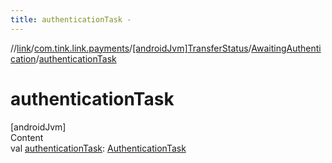 ```yaml
---
title: authenticationTask -
---
```

//[link](../../../index.md)/[com.tink.link.payments](../../index.md)/[[androidJvm]TransferStatus](../index.md)/[AwaitingAuthentication](index.md)/[authenticationTask](authentication-task.md)



# authenticationTask  
[androidJvm]  
Content  
val [authenticationTask](authentication-task.md): [AuthenticationTask](../../../com.tink.link.authentication/[android-jvm]-authentication-task/index.md)  



